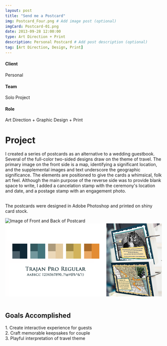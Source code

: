 ```yaml
---
layout: post
title: "Send me a Postcard"
img: Postcard_Four.png # Add image post (optional)
imgCard: Postcard-01.png 
date: 2013-09-28 12:00:00
type: Art Direction + Print
description: Personal Postcard # Add post description (optional)
tag: [Art Direction, Design, Print]
---
```

<div class="col-xs-12 col-sm-4 col-md-4 project-detail"><h4>Client</h4><p>Personal</p>
</div>
<div class="col-xs-12 col-sm-4 col-md-4 project-detail"><h4>Team</h4><p>Solo Project</p>
</div>
<div class="col-xs-12 col-sm-4 col-md-4 project-detail"><h4>Role</h4><p>Art Direction + Graphic Design + Print</p>
</div>

<div class="col-xs-12 col-sm-4 col-md-4 project-description"><h1>Project</h1></div>
<div class="col-xs-12 col-sm-8 col-md-8 project-description">I created a series of postcards as an alternative to a wedding guestbook. Several of the full-color two-sided designs draw on the theme of travel. The primary image on the front side is a map, identifying a significant location, and the supplemental images and text underscore the geographic significance. The elements are positioned to give the cards a whimsical, folk art feel.  Although the main purpose of the reverse side was to provide blank space to write, I added a cancelation stamp with the ceremony's location and date, and a postage stamp with an engagement photo.<br><br>

The postcards were designed in Adobe Photoshop and printed on shiny card stock. </div>

<div class="post_image_addl">
    <img src="/assets/img/Postcard.png" alt="Image of Front and Back of Postcard">
</div>
<div class="post_image_addl">
    <img src="/assets/img/Postcard_Full.png" alt="Image of Postcards on a rack">
</div>

<br/>
<div class="row goals-row">
    <div class="col-sm-4"></div>
    <div class="col-sm-8 goals-text"><h2>Goals Accomplished</h2>
        1. Create interactive experience for guests<br>
        2. Craft memorable keepsakes for couple<br>
        3. Playful interpretation of travel theme
    </div>
</div>